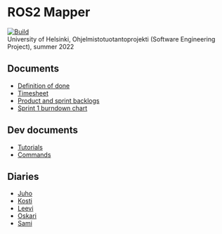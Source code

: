# ROS2 Mapper

[![Build](https://github.com/Le36/ros2-mapper/actions/workflows/main.yml/badge.svg)](https://github.com/Le36/ros2-mapper/actions/workflows/main.yml)  
University of Helsinki, Ohjelmistotuotantoprojekti (Software Engineering Project), summer 2022

## Documents
- [Definition of done](documentation/definition-of-done.md)
- [Timesheet](documentation/timesheet.md)
- [Product and sprint backlogs](https://github.com/Le36/ros2-mapper/projects)
- [Sprint 1 burndown chart](documentation/images/sprint1.png)

## Dev documents
- [Tutorials](documentation/tutorials.md)
- [Commands](documentation/commands.md)

## Diaries
- [Juho](documentation/diaries/juho.md)
- [Kosti](documentation/diaries/kosti.md)
- [Leevi](documentation/diaries/leevi.md)
- [Oskari](documentation/diaries/oskari.md)
- [Sami](documentation/diaries/sami.md)
